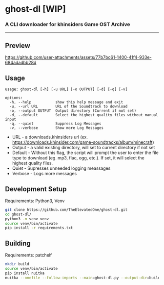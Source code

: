 # ghost-dl [WIP]

### A CLI downloader for khinsiders Game OST Archive

---

## Preview

<https://github.com/user-attachments/assets/77b7bc61-1400-41f4-933e-684adadbb28d>

## Usage

```
usage: ghost-dl [-h] [-u URL] [-o OUTPUT] [-d] [-q] [-v]

options:
  -h, --help           show this help message and exit
  -u, --url URL        URL of the Soundtrack to download
  -o, --output OUTPUT  Output directory (Current if not set)
  -d, --default        Select the highest quality files without manual input
  -q, --quiet          Suppress Log Messages
  -v, --verbose        Show more Log Messages
```

- URL - a downloads.khinsiders url (ex. <https://downloads.khinsider.com/game-soundtracks/album/minecraft>)
- Output - a valid existing directory, will set to current directory if not set
- Default - Without this flag, the script will prompt the user to enter the file type to download (eg. mp3, flac, ogg, etc.). If set, it will select the highest quality files.
- Quiet - Supresses unneeded logging meassages
- Verbose - Logs more messages

## Development Setup

Requirements: Python3, Venv

```bash
git clone https://github.com/TheElevatedOne/ghost-dl.git
cd ghost-dl/
python3 -m venv venv
source venv/bin/activate
pip install -r requirements.txt
```

## Building

Requirements: patchelf

```bash
mkdir build
source venv/bin/activate
pip install nuitka
nuitka --onefile --follow-imports --main=ghost-dl.py --output-dir=build/
```
